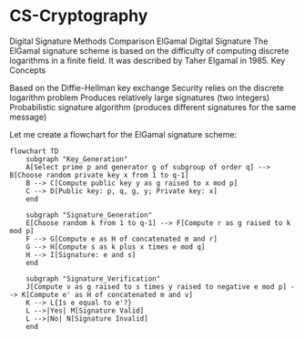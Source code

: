 # CS-Cryptography

Digital Signature Methods Comparison
ElGamal Digital Signature
The ElGamal signature scheme is based on the difficulty of computing discrete logarithms in a finite field. It was described by Taher Elgamal in 1985.
Key Concepts

Based on the Diffie-Hellman key exchange
Security relies on the discrete logarithm problem
Produces relatively large signatures (two integers)
Probabilistic signature algorithm (produces different signatures for the same message)

Let me create a flowchart for the ElGamal signature scheme:

```mermaid
flowchart TD
    subgraph "Key_Generation"
    A[Select prime p and generator g of subgroup of order q] --> B[Choose random private key x from 1 to q-1]
    B --> C[Compute public key y as g raised to x mod p]
    C --> D[Public key: p, q, g, y; Private key: x]
    end
    
    subgraph "Signature_Generation"
    E[Choose random k from 1 to q-1] --> F[Compute r as g raised to k mod p]
    F --> G[Compute e as H of concatenated m and r]
    G --> H[Compute s as k plus x times e mod q]
    H --> I[Signature: e and s]
    end
    
    subgraph "Signature_Verification"
    J[Compute v as g raised to s times y raised to negative e mod p] --> K[Compute e' as H of concatenated m and v]
    K --> L{Is e equal to e'?}
    L -->|Yes| M[Signature Valid]
    L -->|No| N[Signature Invalid]
    end
```